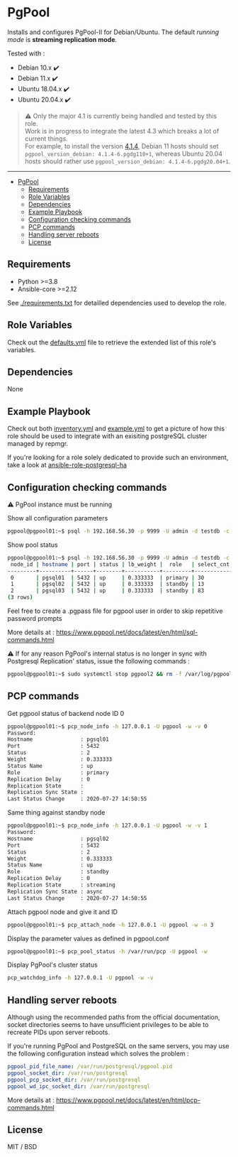 PgPool
=========

Installs and configures PgPool-II for Debian/Ubuntu. The default _running mode_ is **streaming replication mode**.

Tested with :
  - Debian 10.x :heavy_check_mark:
  - Debian 11.x :heavy_check_mark:
  - Ubuntu 18.04.x :heavy_check_mark:
  - Ubuntu 20.04.x :heavy_check_mark:

> :warning: Only the major 4.1 is currently being handled and tested by this role.  
Work is in progress to integrate the latest 4.3 which breaks a lot of current things.  
For example, to install the version [4.1.4](https://www.pgpool.net/docs/42/en/html/release-4-1-4.html), Debian 11 hosts should set `pgpool_version_debian: 4.1.4-6.pgdg110+1`, whereas Ubuntu 20.04 hosts should rather use `pgpool_version_debian: 4.1.4-6.pgdg20.04+1`.

---

- [PgPool](#pgpool)
  - [Requirements](#requirements)
  - [Role Variables](#role-variables)
  - [Dependencies](#dependencies)
  - [Example Playbook](#example-playbook)
  - [Configuration checking commands](#configuration-checking-commands)
  - [PCP commands](#pcp-commands)
  - [Handling server reboots](#handling-server-reboots)
  - [License](#license)

Requirements
------------

- Python >=3.8
- Ansible-core >=2.12

See [./requirements.txt](./requirements.txt) for detailled dependencies used to develop the role.

Role Variables
--------------

Check out the [defaults.yml](./defaults/main.yml) file to retrieve the extended list of this role's variables.

Dependencies
------------

None

Example Playbook
----------------

Check out both [inventory.yml](./inventory.yml) and [example.yml](./example.yml) to get a picture of how this role should be used to integrate with an exisiting postgreSQL cluster managed by repmgr.

If you're looking for a role solely dedicated to provide such an environment, take a look at [ansible-role-postgresql-ha](https://github.com/rgsystemes/ansible-role-postgresql-ha) 

Configuration checking commands
------------------------------

:warning: PgPool instance must be running

Show all configuration parameters
```bash
pgpool@pgpool01:~$ psql -h 192.168.56.30 -p 9999 -U admin -d testdb -c 'PGPOOL SHOW ALL' 
```

Show pool status
```bash
pgpool@pgpool01:~$ psql -h 192.168.56.30 -p 9999 -U admin -d testdb -c 'SHOW POOL_NODES'
 node_id | hostname | port | status | lb_weight |  role   | select_cnt | load_balance_node | replication_delay | replication_state | replication_sync_state | last_status_change
---------+----------+------+--------+-----------+---------+------------+-------------------+-------------------+-------------------+------------------------+---------------------
 0       | pgsql01  | 5432 | up     | 0.333333  | primary | 30         | true              | 0                 |                   |                        | 2020-07-27 14:50:55
 1       | pgsql02  | 5432 | up     | 0.333333  | standby | 13         | false             | 0                 | streaming         | async                  | 2020-07-27 15:26:15
 2       | pgsql03  | 5432 | up     | 0.333333  | standby | 83         | false             | 0                 | streaming         | async                  | 2020-07-27 14:50:55
(3 rows)
```

Feel free to create a .pgpass file for pgpool user in order to skip repetitive password prompts

More details at : https://www.pgpool.net/docs/latest/en/html/sql-commands.html 

:warning: If for any reason PgPool's internal status is no longer in sync with Postgresql Replication' status, issue the following commands :
```bash
pgpool@pgpool01:~$ sudo systemctl stop pgpool2 && rm -f /var/log/pgpool/pgpool_status && sudo systemctl restart pgpool2
```

PCP commands
------------

Get pgpool status of backend node ID 0 
```bash
pgpool@pgpool01:~$ pcp_node_info -h 127.0.0.1 -U pgpool -w -v 0
Password:
Hostname               : pgsql01
Port                   : 5432
Status                 : 2
Weight                 : 0.333333
Status Name            : up
Role                   : primary
Replication Delay      : 0
Replication State      :
Replication Sync State :
Last Status Change     : 2020-07-27 14:50:55
```

Same thing against standby node
```bash
pgpool@pgpool01:~$ pcp_node_info -h 127.0.0.1 -U pgpool -w -v 1
Password:
Hostname               : pgsql02
Port                   : 5432
Status                 : 2
Weight                 : 0.333333
Status Name            : up
Role                   : standby
Replication Delay      : 0
Replication State      : streaming
Replication Sync State : async
Last Status Change     : 2020-07-27 14:50:55
```

Attach pgpool node and give it and ID
```bash
pgpool@pgpool01:~$ pcp_attach_node -h 127.0.0.1 -U pgpool -w -n 3
```

Display the parameter values as defined in pgpool.conf
```bash
pgpool@pgpool01:~$ pcp_pool_status -h /var/run/pcp -U pgpool -w
```

Display PgPool's cluster status
```bash
pcp_watchdog_info -h 127.0.0.1 -U pgpool -w -v
```

Handling server reboots
-----------------------

Although using the recommended paths from the official documentation, socket directories seems to have unsufficient privileges to be able to recreate PIDs upon server reboots.

If you're running PgPool and PostgreSQL on the same servers, you may use the following configuration instead which solves the problem :

```yaml
pgpool_pid_file_name: /var/run/postgresql/pgpool.pid
pgpool_socket_dir: /var/run/postgresql
pgpool_pcp_socket_dir: /var/run/postgresql
pgpool_wd_ipc_socket_dir: /var/run/postgresql
```

More details at : https://www.pgpool.net/docs/latest/en/html/pcp-commands.html 

License
-------

MIT / BSD
